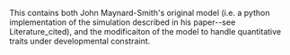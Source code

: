 This contains both John Maynard-Smith's original model (i.e. a python implementation of the simulation described in his paper--see Literature_cited), and the modificaiton of the model to handle quantitative traits under developmental constraint.
